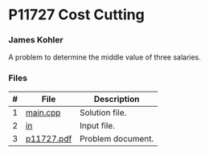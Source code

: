 # P11727 Cost Cutting
### James Kohler

A problem to determine the middle value of three salaries.

### Files

|#|File|Description|
|:-:|-|-|
|1|[main.cpp](./main.cpp)|Solution file.|
|2|[in](./in)|Input file.|
|3|[p11727.pdf](./p11727.pdf)|Problem document.|